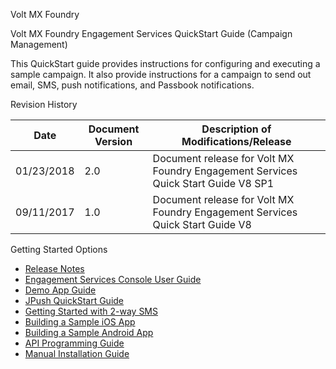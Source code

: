                       

Volt MX  Foundry

Volt MX  Foundry Engagement Services QuickStart Guide (Campaign Management)

This QuickStart guide provides instructions for configuring and executing a sample campaign. It also provide instructions for a campaign to send out email, SMS, push notifications, and Passbook notifications.

Revision History

  
| **Date** | **Document Version** | **Description of Modifications/Release** |
| --- | --- | --- |
| 01/23/2018 | 2.0 | Document release for Volt MX Foundry Engagement Services Quick Start Guide V8 SP1 |
| 09/11/2017 | 1.0 | Document release for Volt MX Foundry Engagement Services Quick Start Guide V8 |

Getting Started Options

*   [Release Notes](../../../Foundry/voltmx_foundry_release_notes/Content/VoltMX_Foundry_Release_Notes.md)
*   [Engagement Services Console User Guide](../../../Foundry/vms_console_user_guide/Content/Introduction_1.md)
*   [Demo App Guide](../../../Foundry/vms_demo_app_quick_start_guide/Content/Introduction.md)
*   [JPush QuickStart Guide](../../../Foundry/vmf_msg_jpush_quick_start_guide/Content/Introduction.md)
*   [Getting Started with 2-way SMS](../../../Foundry/2waysms_quick_start_guide/Content/Introduction_1.md)
*   [Building a Sample iOS App](../../../Foundry/vmf_msg_quick_start_guide_build_sample_app_apple_ios/Content/Introduction.md)
*   [Building a Sample Android App](../../../Foundry/vmf_msg_quick_start_guide_build_sample_app_android/Content/Introduction.md)
*   [API Programming Guide](../../../Foundry/engagement_api_guide/Content/Introduction_1.md)
*   [Manual Installation Guide](../../../Foundry/voltmx_foundry_manual_install_guide/Content/Introduction.md)
